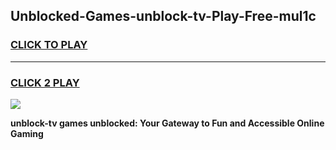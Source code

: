 
## Unblocked-Games-unblock-tv-Play-Free-mul1c
<h3>
<a href="https://premium76.site?title=unblock-tv&ref=18A1">CLICK TO PLAY</a></h3>
<hr>

<h3>
<a href="https://premium76.site?title=unblock-tv&ref=18A1">CLICK 2 PLAY</a>
  
</h3>

<a href="https://premium76.site?title=unblock-tv&ref=18A1"><img src="https://clearcache.store/games.png"></a>


**unblock-tv games unblocked: Your Gateway to Fun and Accessible Online Gaming**
